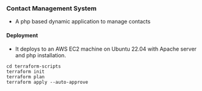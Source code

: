 ### Contact Management System

- A php based dynamic application to manage contacts

#### Deployment

- It deploys to an AWS EC2 machine on Ubuntu 22.04 with Apache server and php installation.

```
cd terraform-scripts
terraform init
terraform plan
terraform apply --auto-approve
```
